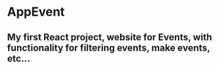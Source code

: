 # AppEvent

## My first React project, website for Events, with functionality for filtering events, make events, etc...
